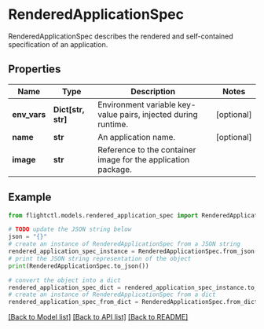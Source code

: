 # RenderedApplicationSpec

RenderedApplicationSpec describes the rendered and self-contained specification of an application.

## Properties

Name | Type | Description | Notes
------------ | ------------- | ------------- | -------------
**env_vars** | **Dict[str, str]** | Environment variable key-value pairs, injected during runtime. | [optional] 
**name** | **str** | An application name. | [optional] 
**image** | **str** | Reference to the container image for the application package. | 

## Example

```python
from flightctl.models.rendered_application_spec import RenderedApplicationSpec

# TODO update the JSON string below
json = "{}"
# create an instance of RenderedApplicationSpec from a JSON string
rendered_application_spec_instance = RenderedApplicationSpec.from_json(json)
# print the JSON string representation of the object
print(RenderedApplicationSpec.to_json())

# convert the object into a dict
rendered_application_spec_dict = rendered_application_spec_instance.to_dict()
# create an instance of RenderedApplicationSpec from a dict
rendered_application_spec_from_dict = RenderedApplicationSpec.from_dict(rendered_application_spec_dict)
```
[[Back to Model list]](../README.md#documentation-for-models) [[Back to API list]](../README.md#documentation-for-api-endpoints) [[Back to README]](../README.md)


